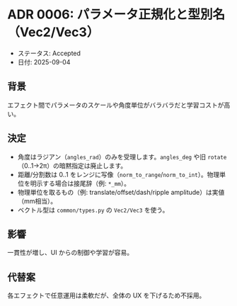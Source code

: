 # ADR 0006: パラメータ正規化と型別名（Vec2/Vec3）

- ステータス: Accepted
- 日付: 2025-09-04

## 背景
エフェクト間でパラメータのスケールや角度単位がバラバラだと学習コストが高い。

## 決定
- 角度はラジアン（`angles_rad`）のみを受理します。`angles_deg` や旧 `rotate`（0..1→2π）の暗黙指定は廃止します。
- 距離/分割数は 0..1 をレンジに写像（`norm_to_range`/`norm_to_int`）。物理単位を明示する場合は接尾辞（例: `*_mm`）。
- 物理単位を取るもの（例: translate/offset/dash/ripple amplitude）は実値（mm相当）。
- ベクトル型は `common/types.py` の `Vec2/Vec3` を使う。

## 影響
一貫性が増し、UI からの制御や学習が容易。

## 代替案
各エフェクトで任意運用は柔軟だが、全体の UX を下げるため不採用。

